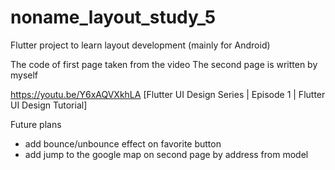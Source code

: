 # noname_layout_study_5

Flutter project to learn layout development (mainly for Android)

The code of first page taken from the video
The second page is written by myself

https://youtu.be/Y6xAQVXkhLA
[Flutter UI Design Series | Episode 1 | Flutter UI Design Tutorial]

Future plans
- add bounce/unbounce effect on favorite button
- add jump to the google map on second page by address from model